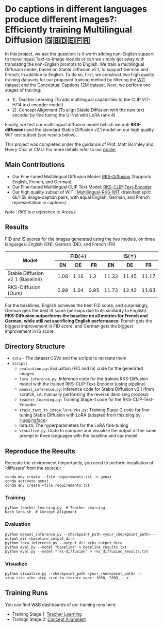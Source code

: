 # Do captions in different languages produce different images?: Efficiently training Multilingual Diffusion 🇬🇧🇩🇪🇫🇷

In this project, we ask the question: Is it worth adding non-English support to monolingual Text-to-Image models or can we simply get away with translating the non-English prompts to English. We train a multilingual Diffusion model, based on Stable Diffusion v2.1, to support German and French, in addition to English. To do so, first, we construct two high quality training datasets for our proposed training method by filtering the [WIT dataset](https://github.com/google-research-datasets/wit) and the [Conceptual Captions 12M](https://ai.google.com/research/ConceptualCaptions/) dataset. Next, we perform two stages of training: 
* 1). Teacher Learning (To add multilingual capabilities to the CLIP ViT-H/14 text encoder model)
* 2). Concept Alignment (To align Stable Diffusion with the new text encoder by fine tuning the U-Net with LoRA rank 4)

Finally, we test our multilingual diffusion model (which we dub **RKS-diffusion**) and the standard Stable Diffusion v2.1 model on our high quality WIT test subset (see results below).
  
This project was completed under the guidance of Prof. Matt Gormley and Henry Chai at CMU. For more details refer to our [poster](https://github.com/Aadit3003/llm-rhyme/blob/85faec464d38443517b90497e032cf2f9bb28e9a/report.pdf)

## **Main Contributions**
* Our Fine-tuned Multilingual Diffusion Model: [RKS-Diffusion](https://huggingface.co/AaditD/rks-diffusion) (Supports English, French, and German)
* Our Fine-tuned Multilingual CLIP Text Model: [RKS-CLIP-Text-Encoder](AaditD/rks-clip-text-encoder)
* Our high quality subset of WIT :  [Multilingual-RKS-WIT](AaditD/multilingual_rks) (train/test split: 6k/1.5k image-caption pairs, with equal English, German, and French representation in captions).

_Note : RKS is a reference to Arceus_
## **Results**
FID and IS scores for the images generated using the two models, on three languages: English (EN), German (DE), and French (FR)

<table class="tg"><thead>
  <tr>
    <th class="tg-0pky" rowspan="2"><span style="font-weight:bold">Model</span></th>
    <th class="tg-c3ow" colspan="3"><span style="font-weight:bold">FID(↓)</span></th>
    <th class="tg-c3ow" colspan="3"><span style="font-weight:bold">IS(↑)</span></th>
  </tr>
  <tr>
    <th class="tg-c3ow">EN</th>
    <th class="tg-c3ow">DE</th>
    <th class="tg-c3ow">FR</th>
    <th class="tg-c3ow">EN</th>
    <th class="tg-c3ow">DE</th>
    <th class="tg-c3ow">FR</th>
  </tr></thead>
<tbody>
  <tr>
    <td class="tg-0pky">Stable Diffusion v2.1 (Baseline)</td>
    <td class="tg-6ic8">1.08</td>
    <td class="tg-dvpl">1.16</td>
    <td class="tg-dvpl">1.3</td>
    <td class="tg-dvpl">11.33</td>
    <td class="tg-6ic8">11.45</td>
    <td class="tg-dvpl">11.17</td>
  </tr>
  <tr>
    <td class="tg-0pky">RKS-Diffusion (Ours)</td>
    <td class="tg-dvpl">0.99</td>
    <td class="tg-dvpl">1.04</td>
    <td class="tg-6ic8">0.95</td>
    <td class="tg-dvpl">11.73</td>
    <td class="tg-6ic8">12.42</td>
    <td class="tg-dvpl">11.63</td>
  </tr>
</tbody></table>

For the baselines, English achieves the best FID score, and surprisingly, German gets the best IS score (perhaps due to its similarity to English). **RKS-Diffusion outperforms the baseline on all metrics for French and German, while still not sacrificing English performance**. French gets the biggest improvement in FID score, and German gets the biggest improvement in IS score.

## Directory Structure
* ```data``` - The dataset CSVs and the scripts to recreate them
* ```scripts```
    * ```evaluation.py```: Evaluation (FID and IS) code for the generated images
    * ```lora_inference.py```: Inference code for the trained RKS-Diffusion model with the trained RKS-CLIP-Text-Encoder (using pipeline)
    * ```manual_inference.py```: Inference code for Stable Diffusion v2.1 (from scratch, i.e. manually performing the reverse denoising process) 
    * ```teacher_learning.py```: Training Stage-1 code for the RKS-CLIP-Text-Encoder
    * ```train_text_to_image_lora_rks.py```: Training Stage-2 code for fine-tuning Stable Diffusion with LoRA (adapted from this blog by [Huggingface](https://huggingface.co/blog/lora))
    *  lora.sh: The hyperparameters for the LoRA fine-tuning
    * ```visualize.py```: Code to compare and visualize the output of the same prompt in three languages with the baseline and our model

## Reproduce the Results

Recreate the environment (Importantly, you need to perform installation of 'diffusers' from the source):
```
conda env create --file requirements.txt -n genai
conda activate genai
conda env create –file requirements.txt
```

### Training
```cd scripts
python teacher_learning.py  # Teacher Learning
bash lora.sh  # Concept Alignment
```

### Evaluation
```
python manual_inference.py --checkpoint_path <your_checkpoint_path> --output_dir <baseline_output_dir> 
python lora_inference.py --output_dir <rks_output_dir> 
python eval.py --model "baseline" > baseline_results.txt
python eval.py --model "rks-diffusion" > rks_diffusion_results.txt
```

### Visualize
```
python visualize.py --checkpoint_path <your_checkpoint_path> --step_size <the step size to iterate over: 1000, 2000, ..>
```

## Training Runs
You can find W&B dashboards of our training runs here:
* Training Stage 1: [Teacher Learning](https://wandb.ai/aadit/Gen-AI-Multilingual-TTI/runs/0p2fhqio/overview)
* Trainign Stage 2: [Concept Alignment](https://wandb.ai/aadit/text2image-fine-tune/runs/1nkio8i8?nw=nwuseraaditd)


